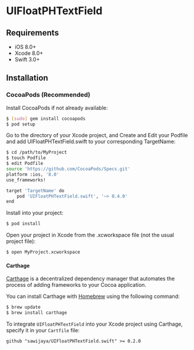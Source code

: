 # UIFloatPHTextField

## Requirements

- iOS 8.0+
- Xcode 8.0+
- Swift 3.0+

## Installation 

### CocoaPods (Recommended)

Install CocoaPods if not already available:
``` bash
$ [sudo] gem install cocoapods
$ pod setup
```

Go to the directory of your Xcode project, and Create and Edit your Podfile and add UIFloatPHTextField.swift to your corresponding TargetName:

``` bash
$ cd /path/to/MyProject
$ touch Podfile
$ edit Podfile
source 'https://github.com/CocoaPods/Specs.git'
platform :ios, '8.0'
use_frameworks!

target 'TargetName' do
    pod 'UIFloatPHTextField.swift', '~> 0.4.0'
end
```
Install into your project:

``` bash
$ pod install
```
Open your project in Xcode from the .xcworkspace file (not the usual project file):

``` bash
$ open MyProject.xcworkspace
```

#### Carthage

[Carthage](https://github.com/Carthage/Carthage) is a decentralized dependency manager that automates the process of adding frameworks to your Cocoa application.

You can install Carthage with [Homebrew](http://brew.sh/) using the following command:

```bash
$ brew update
$ brew install carthage
```

To integrate `UIFloatPHTextField` into your Xcode project using Carthage, specify it in your `Cartfile` file:

```
github "sawijaya/UIFloatPHTextField.swift" >= 0.2.0
```
